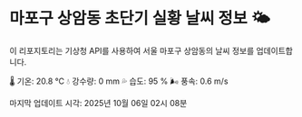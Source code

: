 
# 마포구 상암동 초단기 실황 날씨 정보 🌤️

이 리포지토리는 기상청 API를 사용하여 서울 마포구 상암동의 날씨 정보를 업데이트합니다. 

🌡️ 기온: 20.8 ℃
💧 강수량: 0 mm
💦 습도: 95 %
🌬️ 풍속: 0.6 m/s

마지막 업데이트 시각: 2025년 10월 06일 02시 08분    
